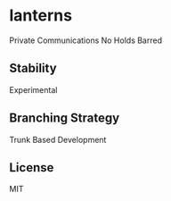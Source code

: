 # lanterns

Private Communications No Holds Barred

## Stability

Experimental

## Branching Strategy

Trunk Based Development

## License

MIT